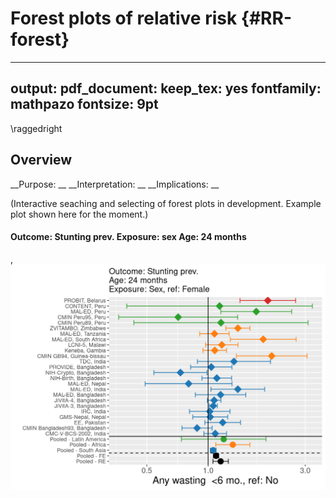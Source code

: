 
# Forest plots of relative risk {#RR-forest}

---
output:
  pdf_document:
    keep_tex: yes
fontfamily: mathpazo
fontsize: 9pt
---

\raggedright

## Overview

__Purpose: __
__Interpretation: __
__Implications: __


(Interactive seaching and selecting of forest plots in development. Example plot shown here for the moment.)





<!-- ** [Coming soon] Will fill in with all primary forest plots - right now this page is empty due to the file size/difficuty publishing all the plots ** -->


<!-- Group plots by exposure -->

<!-- ```{r  echo=FALSE, results='asis'} -->

<!--   #  df <- d #%>% filter() -->
<!--   # #Dynamic title -->
<!--   # cat(paste0("#### Outcome: ",df$outcome_variable[1]," Exposure: ", df$intervention_variable[1], " Age: ",  df$agecat[1])) -->

<!-- ``` -->



#### Outcome: Stunting prev. Exposure: sex Age: 24 months 
,<img src="09-RR-forest-plots_files/figure-html/unnamed-chunk-1-1.png" width="672" />


